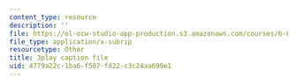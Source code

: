 ```yaml
---
content_type: resource
description: ''
file: https://ol-ocw-studio-app-production.s3.amazonaws.com/courses/6-003-signals-and-systems-fall-2011/4779a22c1ba6f507fd22c3c24aa699e1_2X7o37pfdp8.srt
file_type: application/x-subrip
resourcetype: Other
title: 3play caption file
uid: 4779a22c-1ba6-f507-fd22-c3c24aa699e1
---
```

